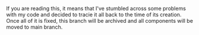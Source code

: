 If you are reading this, it means that I've stumbled across some problems with my code and decided to tracie it all back to the time of its creation.
Once all of it is fixed, this branch will be archived and all components will be moved to main branch.
